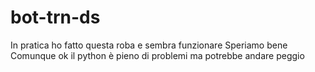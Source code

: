 # bot-trn-ds
In pratica ho fatto questa roba e sembra funzionare
Speriamo bene
Comunque ok il python è pieno di problemi ma potrebbe andare peggio
